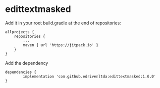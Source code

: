 # edittextmasked

Add it in your root build.gradle at the end of repositories:

	allprojects {
		repositories {
			...
			maven { url 'https://jitpack.io' }
		}
	}
  
  Add the dependency

	dependencies {
	        implementation 'com.github.edrivenltda:edittextmasked:1.0.0'
	}
